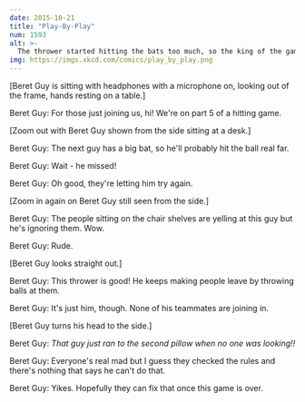 ```yaml
---
date: 2015-10-21
title: "Play-By-Play"
num: 1593
alt: >-
  The thrower started hitting the bats too much, so the king of the game told him to leave and brought out another thrower from thrower jail.
img: https://imgs.xkcd.com/comics/play_by_play.png
---
```

[Beret Guy is sitting with headphones with a microphone on, looking out of the frame, hands resting on a table.]

Beret Guy: For those just joining us, hi! We're on part 5 of a hitting game.

[Zoom out with Beret Guy shown from the side sitting at a desk.]

Beret Guy: The next guy has a big bat, so he'll probably hit the ball real far.

Beret Guy: Wait - he missed!

Beret Guy: Oh good, they're letting him try again.

[Zoom in again on Beret Guy still seen from the side.]

Beret Guy: The people sitting on the chair shelves are yelling at this guy but he's ignoring them. Wow.

Beret Guy: Rude.

[Beret Guy looks straight out.]

Beret Guy: This thrower is good! He keeps making people leave by throwing balls at them.

Beret Guy: It's just him, though. None of his teammates are joining in.

[Beret Guy turns his head to the side.]

Beret Guy: *That guy just ran to the second pillow when no one was looking!!*

Beret Guy: Everyone's real mad but I guess they checked the rules and there's nothing that says he can't do that.

Beret Guy: Yikes. Hopefully they can fix that once this game is over.